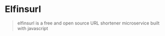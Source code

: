 
# Elfinsurl
> elfinsurl is a free and open source URL shortener microservice built with javascript
